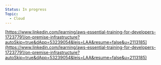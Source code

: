 ```yaml
---
Status: In progress
Topic:
  - Cloud
---
```

[https://www.linkedin.com/learning/aws-essential-training-for-developers-17237791/on-premise-infrastructure?autoSkip=true&dApp=53239054&leis=LAA&resume=false&u=2113185](https://www.linkedin.com/learning/aws-essential-training-for-developers-17237791/on-premise-infrastructure?autoSkip=true&dApp=53239054&leis=LAA&resume=false&u=2113185)